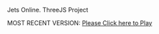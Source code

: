 Jets Online. ThreeJS Project

MOST RECENT VERSION: [Please Click here to Play](https://rawcdn.githack.com/alperenbutun/jets-online/24f95c6/index.html)
